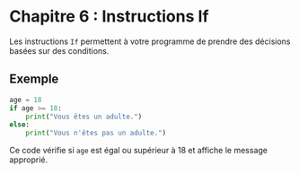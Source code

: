 # Chapitre 6 : Instructions If

Les instructions `If` permettent à votre programme de prendre des décisions basées sur des conditions.

## Exemple

```python
age = 18
if age >= 18:
    print("Vous êtes un adulte.")
else:
    print("Vous n'êtes pas un adulte.")
```

Ce code vérifie si `age` est égal ou supérieur à 18 et affiche le message approprié.